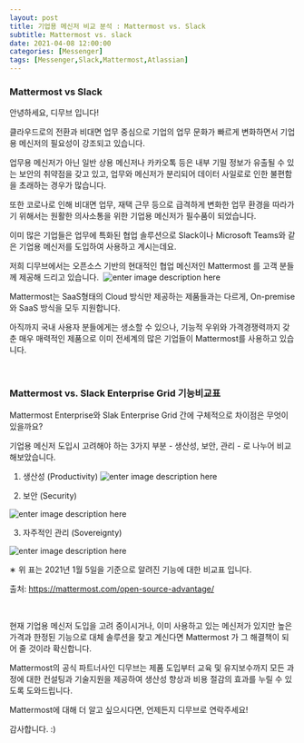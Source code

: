 ```yaml
---
layout: post
title: 기업용 메신저 비교 분석 : Mattermost vs. Slack 
subtitle: Mattermost vs. slack
date: 2021-04-08 12:00:00
categories: [Messenger]
tags: [Messenger,Slack,Mattermost,Atlassian]
---
```


### Mattermost vs Slack

안녕하세요, 디무브 입니다!



클라우드로의 전환과 비대면 업무 중심으로 기업의 업무 문화가 빠르게 변화하면서 기업용 메신저의 필요성이 강조되고 있습니다.



업무용 메신저가 아닌 일반 상용 메신저나 카카오톡 등은 내부 기밀 정보가 유출될 수 있는 보안의 취약점을 갖고 있고, 업무와 메신저가 분리되어 데이터 사일로로 인한 불편함을 초래하는 경우가 많습니다. 



또한 코로나로 인해 비대면 업무, 재택 근무 등으로 급격하게 변화한 업무 환경을 따라가기 위해서는 원활한 의사소통을 위한 기업용 메신저가 필수품이 되었습니다.



이미 많은 기업들은 업무에 특화된 협업 솔루션으로 Slack이나 Microsoft Teams와 같은 기업용 메신저를 도입하여 사용하고 계시는데요. 



저희 디무브에서는 오픈소스 기반의 현대적인 협업 메신저인 Mattermost 를 고객 분들께 제공해 드리고 있습니다. 
![enter image description here](https://d15k2d11r6t6rl.cloudfront.net/public/users/Integrators/208d7955-33b5-4ad5-b739-82f8ce94ecac/8a9982ff7519604f01751c35c4ac0507/MM_1.png)


Mattermost는 SaaS형태의 Cloud 방식만 제공하는 제품들과는 다르게, On-premise와 SaaS 방식을 모두 지원합니다.



아직까지 국내 사용자 분들에게는 생소할 수 있으나, 기능적 우위와 가격경쟁력까지 갖춘 매우 매력적인 제품으로 이미 전세계의 많은 기업들이 Mattermost를 사용하고 있습니다. 



<tbody class=""><tr class=""><td class="confluenceTd" style="text-align: left;" colspan="1" rowspan="1" data-mce-style="text-align: left;"><p data-renderer-start-pos="1066"><br></p></td></tr></tbody>

### Mattermost vs. Slack Enterprise Grid 기능비교표

Mattermost Enterprise와 Slak Enterprise Grid 간에 구체적으로 차이점은 무엇이 있을까요? 

기업용 메신저 도입시 고려해야 하는 3가지 부분 - 생산성, 보안, 관리 - 로 나누어 비교해보았습니다. 



1. 생산성 (Productivity)
![enter image description here](https://d15k2d11r6t6rl.cloudfront.net/public/users/Integrators/208d7955-33b5-4ad5-b739-82f8ce94ecac/8a9982ff7519604f01751c35c4ac0507/%E1%84%89%E1%85%B3%E1%84%8F%E1%85%B3%E1%84%85%E1%85%B5%E1%86%AB%E1%84%89%E1%85%A3%E1%86%BA%202021-04-08%20%E1%84%8B%E1%85%A9%E1%84%92%E1%85%AE%203.45.49.png)


2. 보안 (Security)

![enter image description here](https://d15k2d11r6t6rl.cloudfront.net/public/users/Integrators/208d7955-33b5-4ad5-b739-82f8ce94ecac/8a9982ff7519604f01751c35c4ac0507/%E1%84%89%E1%85%B3%E1%84%8F%E1%85%B3%E1%84%85%E1%85%B5%E1%86%AB%E1%84%89%E1%85%A3%E1%86%BA%202021-04-08%20%E1%84%8B%E1%85%A9%E1%84%92%E1%85%AE%203.46.07.png)

3. 자주적인 관리 (Sovereignty)

![enter image description here](https://d15k2d11r6t6rl.cloudfront.net/public/users/Integrators/208d7955-33b5-4ad5-b739-82f8ce94ecac/8a9982ff7519604f01751c35c4ac0507/%E1%84%89%E1%85%B3%E1%84%8F%E1%85%B3%E1%84%85%E1%85%B5%E1%86%AB%E1%84%89%E1%85%A3%E1%86%BA%202021-04-08%20%E1%84%8B%E1%85%A9%E1%84%92%E1%85%AE%203.46.28.png)

∗ 위 표는 2021년 1월 5일을 기준으로 알려진 기능에 대한 비교표 입니다. 

출처: https://mattermost.com/open-source-advantage/

<tbody class=""><tr class=""><td class="confluenceTd" style="text-align: left;" colspan="1" rowspan="1" data-mce-style="text-align: left;"><p data-renderer-start-pos="1066"><br></p></td></tr></tbody>

현재 기업용 메신저 도입을 고려 중이시거나, 이미 사용하고 있는 메신저가 있지만 높은 가격과 한정된 기능으로 대체 솔루션을 찾고 계신다면 Mattermost 가 그 해결책이 되어 줄 것이라 확신합니다. 



Mattermost의 공식 파트너사인 디무브는 제품 도입부터 교육 및 유지보수까지 모든 과정에 대한 컨설팅과 기술지원을 제공하여 생산성 향상과 비용 절감의 효과를 누릴 수 있도록 도와드립니다. 



Mattermost에 대해 더 알고 싶으시다면, 언제든지 디무브로 연락주세요! 



감사합니다. :)  
